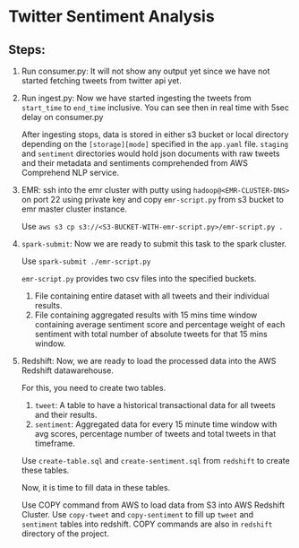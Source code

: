 # Twitter Sentiment Analysis

## Steps:

1. Run consumer.py: It will not show any output yet since we have not started fetching tweets from twitter api yet. 

2. Run ingest.py: Now we have started ingesting the tweets from `start_time` to `end_time` inclusive. You can see then in real time with 5sec delay on consumer.py 

   After ingesting stops, data is stored in either s3 bucket or local directory depending on the `[storage][mode]` specified in the `app.yaml` file. `staging` and  `sentiment` directories would hold json documents with raw tweets and their metadata and sentiments comprehended from AWS Comprehend NLP service.

3. EMR: ssh into the emr cluster with putty using `hadoop@<EMR-CLUSTER-DNS>` on port 22 using private key and copy `emr-script.py` from s3 bucket to emr master cluster instance. 

   Use `aws s3 cp s3://<S3-BUCKET-WITH-emr-script.py>/emr-script.py .`

4. `spark-submit`: Now we are ready to submit this task to the spark cluster. 

   Use `spark-submit ./emr-script.py`	

   `emr-script.py` provides two csv files into the specified buckets. 

   1. File containing entire dataset with all tweets and their individual results. 
   2. File containing aggregated results with 15 mins time window containing average sentiment score and percentage weight of each sentiment with total number of absolute tweets for that 15 mins window. 

5. Redshift: Now, we are ready to load the processed data into the AWS Redshift datawarehouse. 

   For this, you need to create two tables. 
   
   1. `tweet`: A table to have a historical transactional data for all tweets and their results.
   2. `sentiment`: Aggregated data for every 15 minute time window with avg scores, percentage number of tweets and total tweets in that timeframe. 
   
   Use `create-table.sql` and `create-sentiment.sql` from `redshift` to create these tables. 
   
   Now, it is time to fill data in these tables. 
   
   Use COPY command from AWS to load data from S3 into AWS Redshift Cluster.  Use `copy-tweet` and `copy-sentiment` to fill up `tweet` and `sentiment` tables into redshift. COPY commands are also in `redshift` directory of the project. 